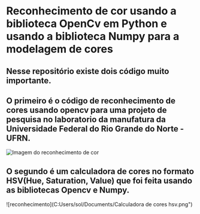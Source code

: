 # Reconhecimento de cor usando a biblioteca OpenCv em Python e usando a biblioteca Numpy para a modelagem de cores 

## Nesse repositório existe dois código muito importante. 

## O primeiro é o código de reconhecimento de cores usando opencv para uma projeto de pesquisa no laboratorio da manufatura da Universidade Federal do Rio Grande do Norte - UFRN.

![Imagem do reconhecimento de cor](C:Users/sol/Documents/reconhecimento.png")

## O segundo é um calculadora de cores no formato HSV(Hue, Saturation, Value) que foi feita usando as bibliotecas Opencv e Numpy.

![reconhecimento](C:Users/sol/Documents/Calculadora de cores hsv.png")
